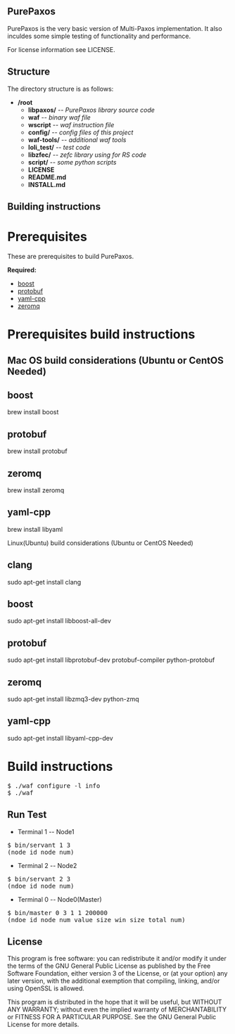 PurePaxos
----

PurePaxos is the very basic version of Multi-Paxos implementation. It also inculdes some simple testing of functionality and performance.  

For license information see LICENSE.

Structure
----

The directory structure is as follows:

* **/root**
    * **libpaxos/** *-- PurePaxos library source code*
    * **waf** *-- binary waf file*
    * **wscript** *-- waf instruction file*
    * **config/** *-- config files of this project* 
    * **waf-tools/** *-- additional waf tools*
    * **loli_test/** *-- test code*
    * **libzfec/** *-- zefc library using for RS code*
    * **script/** *-- some python scripts*
    * **LICENSE**
    * **README.md**
    * **INSTALL.md**

Building instructions
----
Prerequisites
==
These are prerequisites to build PurePaxos.

**Required:**
* [boost](http://www.boost.org/)
* [protobuf](https://developers.google.com/protocol-buffers/)
* [yaml-cpp](http://yaml.org/)
* [zeromq](http://zeromq.org/)

Prerequisites build instructions
==

Mac OS build considerations (Ubuntu or CentOS Needed)
-

boost
--
brew install boost

protobuf
--
brew install protobuf

zeromq
--
brew install zeromq

yaml-cpp
--
brew install libyaml


Linux(Ubuntu) build considerations (Ubuntu or CentOS Needed)

clang
--
sudo apt-get install clang 

boost
--
sudo apt-get install libboost-all-dev

protobuf
--
sudo apt-get install libprotobuf-dev protobuf-compiler python-protobuf 

zeromq
--
sudo apt-get install libzmq3-dev python-zmq

yaml-cpp
--
sudo apt-get install libyaml-cpp-dev 


Build instructions
==
<pre>
$ ./waf configure -l info
$ ./waf
</pre>


Run Test
--


- Terminal 1 -- Node1 
<pre>
$ bin/servant 1 3
(node_id node_num)
</pre>

- Terminal 2 -- Node2
<pre>
$ bin/servant 2 3
(ndoe_id node_num)
</pre>

- Terminal 0 -- Node0(Master) 
<pre>
$ bin/master 0 3 1 1 200000
(ndoe_id node_num value_size win_size total_num)
</pre>


License
---
This program is free software: you can redistribute it and/or modify it under the terms of the GNU General Public License as published by the Free Software Foundation, either version 3 of the License, or (at your option) any later version, with the additional exemption that compiling, linking, and/or using OpenSSL is allowed.

This program is distributed in the hope that it will be useful, but WITHOUT ANY WARRANTY; without even the implied warranty of MERCHANTABILITY or FITNESS FOR A PARTICULAR PURPOSE. See the GNU General Public License for more details.
